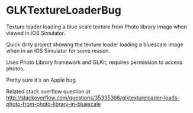 # GLKTextureLoaderBug
Texture loader loading a blue scale texture from Photo library image when viewed in iOS Simulator.

Quick dirty project showing the texture loader loading a bluescale image when in an iOS Simulator for some reason. 

Uses Photo Library framework and GLKit, requires permission to access photos.

Pretty sure it's an Apple bug.

Related stack overflow question at http://stackoverflow.com/questions/35335366/glktextureloader-loads-photo-from-photo-library-in-bluescale
